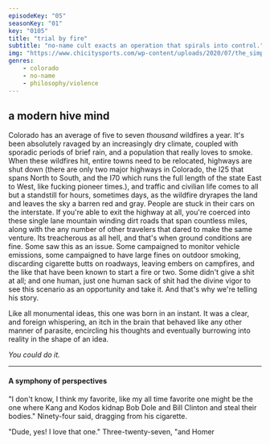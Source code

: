 ```yaml
---
episodeKey: "05"
seasonKey: "01"
key: "0105"
title: "trial by fire"
subtitle: "no-name cult exacts an operation that spirals into control."
img: "https://www.chicitysports.com/wp-content/uploads/2020/07/the_simpsons_couch_a_l.0.jpg"
genres: 
    - colorado
    - no-name
    - philosophy/violence
---
```


## a modern hive mind

Colorado has an average of five to seven _thousand_ wildfires a year. It's been absolutely ravaged by an increasingly dry climate, coupled with sporadic periods of brief rain, and a population that really loves to smoke. When these wildfires hit, entire towns need to be relocated, highways are shut down (there are only two major highways in Colorado, the I25 that spans North to South, and the I70 which runs the full length of the state East to West, like fucking pioneer times.), and traffic and civilian life comes to all but a standstill for hours, sometimes days, as the wildfire dryrapes the land and leaves the sky a barren red and gray. People are stuck in their cars on the interstate. If you're able to exit the highway at all, you're coerced into these single lane mountain winding dirt roads that span countless miles, along with the any number of other travelers that dared to make the same venture. Its treacherous as all hell, and that's when ground conditions are fine. Some saw this as an issue. Some campaigned to monitor vehicle emissions, some campaigned to have large fines on outdoor smoking, discarding cigarette butts on roadways, leaving embers on campfires, and the like that have been known to start a fire or two. Some didn't give a shit at all; and one human, just one human sack of shit had the divine vigor to see this scenario as an opportunity and take it. And that's why we're telling his story.

Like all monumental ideas, this one was born in an instant. It was a clear, and foreign whispering, an itch in the brain that behaved like any other manner of parasite, encircling his thoughts and eventually burrowing into reality in the shape of an idea.

_You could do it._

---

#### A symphony of perspectives

"I don't know, I think my favorite, like my all time favorite one might be the one where Kang and Kodos kidnap Bob Dole and Bill Clinton and steal their bodies." Ninety-four said, dragging from his cigarette.

"Dude, yes! I love that one." Three-twenty-seven, "and Homer 

